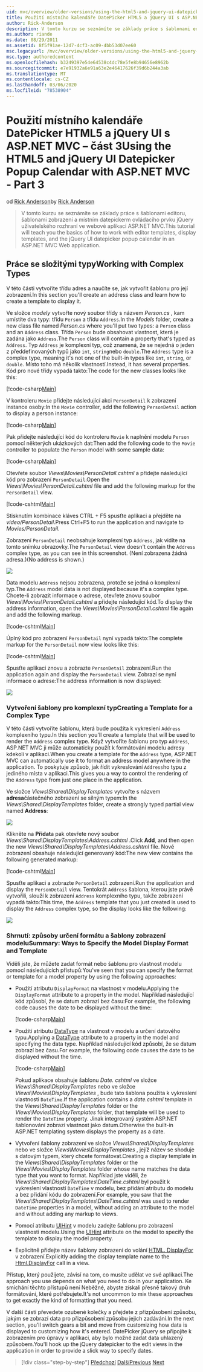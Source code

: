 ```yaml
---
uid: mvc/overview/older-versions/using-the-html5-and-jquery-ui-datepicker-popup-calendar-with-aspnet-mvc/using-the-html5-and-jquery-ui-datepicker-popup-calendar-with-aspnet-mvc-part-3
title: Použití místního kalendáře DatePicker HTML5 a jQuery UI s ASP.NET MVC – část 3 | Microsoft Docs
author: Rick-Anderson
description: V tomto kurzu se seznámíte se základy práce s šablonami editoru, šablonami zobrazení a místním datepickerm ovládacího prvku jQuery uživatelského rozhraní v ASP.NET MV...
ms.author: riande
ms.date: 08/29/2011
ms.assetid: 8f5f91ae-12d7-4cf3-ac09-4bb53d07ee60
msc.legacyurl: /mvc/overview/older-versions/using-the-html5-and-jquery-ui-datepicker-popup-calendar-with-aspnet-mvc/using-the-html5-and-jquery-ui-datepicker-popup-calendar-with-aspnet-mvc-part-3
msc.type: authoredcontent
ms.openlocfilehash: b3249397e54e64538c4dc78e5fe8b94656e8962b
ms.sourcegitcommit: e7e91932a6e91a63e2e46417626f39d6b244a3ab
ms.translationtype: MT
ms.contentlocale: cs-CZ
ms.lasthandoff: 03/06/2020
ms.locfileid: "78538904"
---
```

# <a name="using-the-html5-and-jquery-ui-datepicker-popup-calendar-with-aspnet-mvc---part-3"></a><span data-ttu-id="40dfd-103">Použití místního kalendáře DatePicker HTML5 a jQuery UI s ASP.NET MVC – část 3</span><span class="sxs-lookup"><span data-stu-id="40dfd-103">Using the HTML5 and jQuery UI Datepicker Popup Calendar with ASP.NET MVC - Part 3</span></span>

<span data-ttu-id="40dfd-104">od [Rick Anderson](https://twitter.com/RickAndMSFT)</span><span class="sxs-lookup"><span data-stu-id="40dfd-104">by [Rick Anderson](https://twitter.com/RickAndMSFT)</span></span>

> <span data-ttu-id="40dfd-105">V tomto kurzu se seznámíte se základy práce s šablonami editoru, šablonami zobrazení a místním datepickerm ovládacího prvku jQuery uživatelského rozhraní ve webové aplikaci ASP.NET MVC.</span><span class="sxs-lookup"><span data-stu-id="40dfd-105">This tutorial will teach you the basics of how to work with editor templates, display templates, and the jQuery UI datepicker popup calendar in an ASP.NET MVC Web application.</span></span>

## <a name="working-with-complex-types"></a><span data-ttu-id="40dfd-106">Práce se složitými typy</span><span class="sxs-lookup"><span data-stu-id="40dfd-106">Working with Complex Types</span></span>

<span data-ttu-id="40dfd-107">V této části vytvoříte třídu adres a naučíte se, jak vytvořit šablonu pro její zobrazení.</span><span class="sxs-lookup"><span data-stu-id="40dfd-107">In this section you'll create an address class and learn how to create a template to display it.</span></span>

<span data-ttu-id="40dfd-108">Ve složce *modely* vytvořte nový soubor třídy s názvem *Person.cs* , kam umístíte dva typy: třídu `Person` a třídu `Address`.</span><span class="sxs-lookup"><span data-stu-id="40dfd-108">In the *Models* folder, create a new class file named *Person.cs* where you'll put two types: a `Person` class and an `Address` class.</span></span> <span data-ttu-id="40dfd-109">Třída `Person` bude obsahovat vlastnost, která je zadána jako `Address`.</span><span class="sxs-lookup"><span data-stu-id="40dfd-109">The `Person` class will contain a property that's typed as `Address`.</span></span> <span data-ttu-id="40dfd-110">Typ `Address` je komplexní typ, což znamená, že se nejedná o jeden z předdefinovaných typů jako `int`, `string`nebo `double`.</span><span class="sxs-lookup"><span data-stu-id="40dfd-110">The `Address` type is a complex type, meaning it's not one of the built-in types like `int`, `string`, or `double`.</span></span> <span data-ttu-id="40dfd-111">Místo toho má několik vlastností.</span><span class="sxs-lookup"><span data-stu-id="40dfd-111">Instead, it has several properties.</span></span> <span data-ttu-id="40dfd-112">Kód pro nové třídy vypadá takto:</span><span class="sxs-lookup"><span data-stu-id="40dfd-112">The code for the new classes looks like this:</span></span>

[!code-csharp[Main](using-the-html5-and-jquery-ui-datepicker-popup-calendar-with-aspnet-mvc-part-3/samples/sample1.cs)]

<span data-ttu-id="40dfd-113">V kontroleru `Movie` přidejte následující akci `PersonDetail` k zobrazení instance osoby:</span><span class="sxs-lookup"><span data-stu-id="40dfd-113">In the `Movie` controller, add the following `PersonDetail` action to display a person instance:</span></span>

[!code-csharp[Main](using-the-html5-and-jquery-ui-datepicker-popup-calendar-with-aspnet-mvc-part-3/samples/sample2.cs)]

<span data-ttu-id="40dfd-114">Pak přidejte následující kód do kontroleru `Movie` k naplnění modelu `Person` pomocí některých ukázkových dat:</span><span class="sxs-lookup"><span data-stu-id="40dfd-114">Then add the following code to the `Movie` controller to populate the `Person` model with some sample data:</span></span>

[!code-csharp[Main](using-the-html5-and-jquery-ui-datepicker-popup-calendar-with-aspnet-mvc-part-3/samples/sample3.cs)]

<span data-ttu-id="40dfd-115">Otevřete soubor *Views\Movies\PersonDetail.cshtml* a přidejte následující kód pro zobrazení `PersonDetail`.</span><span class="sxs-lookup"><span data-stu-id="40dfd-115">Open the *Views\Movies\PersonDetail.cshtml* file and add the following markup for the `PersonDetail` view.</span></span>

[!code-cshtml[Main](using-the-html5-and-jquery-ui-datepicker-popup-calendar-with-aspnet-mvc-part-3/samples/sample4.cshtml)]

<span data-ttu-id="40dfd-116">Stisknutím kombinace kláves CTRL + F5 spusťte aplikaci a přejděte na *video/PersonDetail*.</span><span class="sxs-lookup"><span data-stu-id="40dfd-116">Press Ctrl+F5 to run the application and navigate to *Movies/PersonDetail*.</span></span>

<span data-ttu-id="40dfd-117">Zobrazení `PersonDetail` neobsahuje komplexní typ `Address`, jak vidíte na tomto snímku obrazovky.</span><span class="sxs-lookup"><span data-stu-id="40dfd-117">The `PersonDetail` view doesn't contain the `Address` complex type, as you can see in this screenshot.</span></span> <span data-ttu-id="40dfd-118">(Není zobrazena žádná adresa.)</span><span class="sxs-lookup"><span data-stu-id="40dfd-118">(No address is shown.)</span></span>

![](using-the-html5-and-jquery-ui-datepicker-popup-calendar-with-aspnet-mvc-part-3/_static/image1.png)

<span data-ttu-id="40dfd-119">Data modelu `Address` nejsou zobrazena, protože se jedná o komplexní typ.</span><span class="sxs-lookup"><span data-stu-id="40dfd-119">The `Address` model data is not displayed because it's a complex type.</span></span> <span data-ttu-id="40dfd-120">Chcete-li zobrazit informace o adrese, otevřete znovu soubor *Views\Movies\PersonDetail.cshtml* a přidejte následující kód.</span><span class="sxs-lookup"><span data-stu-id="40dfd-120">To display the address information, open the *Views\Movies\PersonDetail.cshtml* file again and add the following markup.</span></span>

[!code-cshtml[Main](using-the-html5-and-jquery-ui-datepicker-popup-calendar-with-aspnet-mvc-part-3/samples/sample5.cshtml)]

<span data-ttu-id="40dfd-121">Úplný kód pro zobrazení `PersonDetail` nyní vypadá takto:</span><span class="sxs-lookup"><span data-stu-id="40dfd-121">The complete markup for the `PersonDetail` now view looks like this:</span></span>

[!code-cshtml[Main](using-the-html5-and-jquery-ui-datepicker-popup-calendar-with-aspnet-mvc-part-3/samples/sample6.cshtml)]

<span data-ttu-id="40dfd-122">Spusťte aplikaci znovu a zobrazte `PersonDetail` zobrazení.</span><span class="sxs-lookup"><span data-stu-id="40dfd-122">Run the application again and display the `PersonDetail` view.</span></span> <span data-ttu-id="40dfd-123">Zobrazí se nyní informace o adrese:</span><span class="sxs-lookup"><span data-stu-id="40dfd-123">The address information is now displayed:</span></span>

![](using-the-html5-and-jquery-ui-datepicker-popup-calendar-with-aspnet-mvc-part-3/_static/image2.png)

### <a name="creating-a-template-for-a-complex-type"></a><span data-ttu-id="40dfd-124">Vytvoření šablony pro komplexní typ</span><span class="sxs-lookup"><span data-stu-id="40dfd-124">Creating a Template for a Complex Type</span></span>

<span data-ttu-id="40dfd-125">V této části vytvoříte šablonu, která bude použita k vykreslení `Address` komplexního typu.</span><span class="sxs-lookup"><span data-stu-id="40dfd-125">In this section you'll create a template that will be used to render the `Address` complex type.</span></span> <span data-ttu-id="40dfd-126">Když vytvoříte šablonu pro typ `Address`, ASP.NET MVC ji může automaticky použít k formátování modelu adresy kdekoli v aplikaci.</span><span class="sxs-lookup"><span data-stu-id="40dfd-126">When you create a template for the `Address` type, ASP.NET MVC can automatically use it to format an address model anywhere in the application.</span></span> <span data-ttu-id="40dfd-127">To poskytuje způsob, jak řídit vykreslování `Address`ho typu z jediného místa v aplikaci.</span><span class="sxs-lookup"><span data-stu-id="40dfd-127">This gives you a way to control the rendering of the `Address` type from just one place in the application.</span></span>

<span data-ttu-id="40dfd-128">Ve složce *Views\Shared\DisplayTemplates* vytvořte s názvem **adresa**částečného zobrazení se silným typem:</span><span class="sxs-lookup"><span data-stu-id="40dfd-128">In the *Views\Shared\DisplayTemplates* folder, create a strongly typed partial view named **Address**:</span></span>

![](using-the-html5-and-jquery-ui-datepicker-popup-calendar-with-aspnet-mvc-part-3/_static/image3.png)

<span data-ttu-id="40dfd-129">Klikněte na **Přidat**a pak otevřete nový soubor *Views\Shared\DisplayTemplates\Address.cshtml* .</span><span class="sxs-lookup"><span data-stu-id="40dfd-129">Click **Add**, and then open the new *Views\Shared\DisplayTemplates\Address.cshtml* file.</span></span> <span data-ttu-id="40dfd-130">Nové zobrazení obsahuje následující generovaný kód:</span><span class="sxs-lookup"><span data-stu-id="40dfd-130">The new view contains the following generated markup:</span></span>

[!code-cshtml[Main](using-the-html5-and-jquery-ui-datepicker-popup-calendar-with-aspnet-mvc-part-3/samples/sample7.cshtml)]

<span data-ttu-id="40dfd-131">Spusťte aplikaci a zobrazte `PersonDetail` zobrazení.</span><span class="sxs-lookup"><span data-stu-id="40dfd-131">Run the application and display the `PersonDetail` view.</span></span> <span data-ttu-id="40dfd-132">Tentokrát `Address` šablona, kterou jste právě vytvořili, slouží k zobrazení `Address` komplexního typu, takže zobrazení vypadá takto:</span><span class="sxs-lookup"><span data-stu-id="40dfd-132">This time, the `Address` template that you just created is used to display the `Address` complex type, so the display looks like the following:</span></span>

![](using-the-html5-and-jquery-ui-datepicker-popup-calendar-with-aspnet-mvc-part-3/_static/image4.png)

### <a name="summary-ways-to-specify-the-model-display-format-and-template"></a><span data-ttu-id="40dfd-133">Shrnutí: způsoby určení formátu a šablony zobrazení modelu</span><span class="sxs-lookup"><span data-stu-id="40dfd-133">Summary: Ways to Specify the Model Display Format and Template</span></span>

<span data-ttu-id="40dfd-134">Viděli jste, že můžete zadat formát nebo šablonu pro vlastnost modelu pomocí následujících přístupů:</span><span class="sxs-lookup"><span data-stu-id="40dfd-134">You've seen that you can specify the format or template for a model property by using the following approaches:</span></span>

- <span data-ttu-id="40dfd-135">Použití atributu `DisplayFormat` na vlastnost v modelu.</span><span class="sxs-lookup"><span data-stu-id="40dfd-135">Applying the `DisplayFormat` attribute to a property in the model.</span></span> <span data-ttu-id="40dfd-136">Například následující kód způsobí, že se datum zobrazí bez času:</span><span class="sxs-lookup"><span data-stu-id="40dfd-136">For example, the following code causes the date to be displayed without the time:</span></span>

    [!code-csharp[Main](using-the-html5-and-jquery-ui-datepicker-popup-calendar-with-aspnet-mvc-part-3/samples/sample8.cs)]
- <span data-ttu-id="40dfd-137">Použití atributu [DataType](https://msdn.microsoft.com/library/system.componentmodel.dataannotations.datatype.aspx) na vlastnost v modelu a určení datového typu.</span><span class="sxs-lookup"><span data-stu-id="40dfd-137">Applying a [DataType](https://msdn.microsoft.com/library/system.componentmodel.dataannotations.datatype.aspx) attribute to a property in the model and specifying the data type.</span></span> <span data-ttu-id="40dfd-138">Například následující kód způsobí, že se datum zobrazí bez času.</span><span class="sxs-lookup"><span data-stu-id="40dfd-138">For example, the following code causes the date to be displayed without the time.</span></span>

    [!code-csharp[Main](using-the-html5-and-jquery-ui-datepicker-popup-calendar-with-aspnet-mvc-part-3/samples/sample9.cs)]

    <span data-ttu-id="40dfd-139">Pokud aplikace obsahuje šablonu *Date. cshtml* ve složce *Views\Shared\DisplayTemplates* nebo ve složce *Views\Movies\DisplayTemplates* , bude tato šablona použita k vykreslení vlastnosti `DateTime`.</span><span class="sxs-lookup"><span data-stu-id="40dfd-139">If the application contains a *date.cshtml* template in the *Views\Shared\DisplayTemplates* folder or the *Views\Movies\DisplayTemplates* folder, that template will be used to render the `DateTime` property.</span></span> <span data-ttu-id="40dfd-140">Jinak integrovaný systém ASP.NET šablonování zobrazí vlastnost jako datum.</span><span class="sxs-lookup"><span data-stu-id="40dfd-140">Otherwise the built-in ASP.NET templating system displays the property as a date.</span></span>
- <span data-ttu-id="40dfd-141">Vytvoření šablony zobrazení ve složce *Views\Shared\DisplayTemplates* nebo ve složce *Views\Movies\DisplayTemplates* , jejíž název se shoduje s datovým typem, který chcete formátovat.</span><span class="sxs-lookup"><span data-stu-id="40dfd-141">Creating a display template in the *Views\Shared\DisplayTemplates* folder or the *Views\Movies\DisplayTemplates* folder whose name matches the data type that you want to format.</span></span> <span data-ttu-id="40dfd-142">Například jste viděli, že *Views\Shared\DisplayTemplates\DateTime.cshtml* byl použit k vykreslení vlastností `DateTime` v modelu, bez přidání atributu do modelu a bez přidání kódu do zobrazení.</span><span class="sxs-lookup"><span data-stu-id="40dfd-142">For example, you saw that the *Views\Shared\DisplayTemplates\DateTime.cshtml* was used to render `DateTime` properties in a model, without adding an attribute to the model and without adding any markup to views.</span></span>
- <span data-ttu-id="40dfd-143">Pomocí atributu [UIHint](https://msdn.microsoft.com/library/system.componentmodel.dataannotations.uihintattribute.uihint.aspx) v modelu zadejte šablonu pro zobrazení vlastnosti modelu.</span><span class="sxs-lookup"><span data-stu-id="40dfd-143">Using the [UIHint](https://msdn.microsoft.com/library/system.componentmodel.dataannotations.uihintattribute.uihint.aspx) attribute on the model to specify the template to display the model property.</span></span>
- <span data-ttu-id="40dfd-144">Explicitně přidejte název šablony zobrazení do volání [HTML. DisplayFor](https://msdn.microsoft.com/library/ee407420.aspx) v zobrazení.</span><span class="sxs-lookup"><span data-stu-id="40dfd-144">Explicitly adding the display template name to the [Html.DisplayFor](https://msdn.microsoft.com/library/ee407420.aspx) call in a view.</span></span>

<span data-ttu-id="40dfd-145">Přístup, který použijete, závisí na tom, co musíte udělat ve své aplikaci.</span><span class="sxs-lookup"><span data-stu-id="40dfd-145">The approach you use depends on what you need to do in your application.</span></span> <span data-ttu-id="40dfd-146">Ke smíchání těchto přístupů není Neběžné, abyste získali přesně takový druh formátování, které potřebujete.</span><span class="sxs-lookup"><span data-stu-id="40dfd-146">It's not uncommon to mix these approaches to get exactly the kind of formatting that you need.</span></span>

<span data-ttu-id="40dfd-147">V další části převedete ozubené kolečky a přejdete z přizpůsobení způsobu, jakým se zobrazí data pro přizpůsobení způsobu jejich zadávání.</span><span class="sxs-lookup"><span data-stu-id="40dfd-147">In the next section, you'll switch gears a bit and move from customizing how data is displayed to customizing how it's entered.</span></span> <span data-ttu-id="40dfd-148">DatePicker jQuery se připojíte k zobrazením pro úpravy v aplikaci, aby bylo možné zadat data uhlazený způsobem.</span><span class="sxs-lookup"><span data-stu-id="40dfd-148">You'll hook up the jQuery datepicker to the edit views in the application in order to provide a slick way to specify dates.</span></span>

> [!div class="step-by-step"]
> <span data-ttu-id="40dfd-149">[Předchozí](using-the-html5-and-jquery-ui-datepicker-popup-calendar-with-aspnet-mvc-part-2.md)
> [Další](using-the-html5-and-jquery-ui-datepicker-popup-calendar-with-aspnet-mvc-part-4.md)</span><span class="sxs-lookup"><span data-stu-id="40dfd-149">[Previous](using-the-html5-and-jquery-ui-datepicker-popup-calendar-with-aspnet-mvc-part-2.md)
[Next](using-the-html5-and-jquery-ui-datepicker-popup-calendar-with-aspnet-mvc-part-4.md)</span></span>
